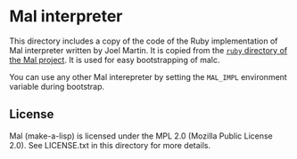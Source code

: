 # Mal interpreter

This directory includes a copy of the code of the Ruby implementation of Mal
interpreter written by Joel Martin. It is copied from the [`ruby` directory of
the Mal project](https://github.com/kanaka/mal/tree/master/ruby).  It is used
for easy bootstrapping of malc.

You can use any other Mal interepreter by setting the `MAL_IMPL` environment
variable during bootstrap.

## License

Mal (make-a-lisp) is licensed under the MPL 2.0 (Mozilla Public License 2.0).
See LICENSE.txt in this directory for more details.
